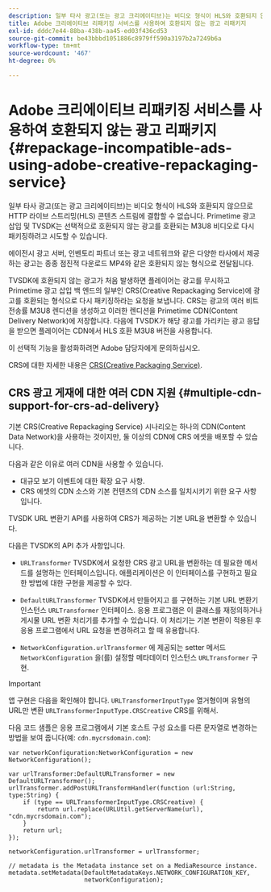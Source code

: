 ```yaml
---
description: 일부 타사 광고(또는 광고 크리에이티브)는 비디오 형식이 HLS와 호환되지 않으므로 HTTP 라이브 스트리밍(HLS) 콘텐츠 스트림에 결합할 수 없습니다. Primetime 광고 삽입 및 TVSDK는 선택적으로 호환되지 않는 광고를 호환되는 M3U8 비디오로 다시 패키징하려고 시도할 수 있습니다.
title: Adobe 크리에이티브 리패키징 서비스를 사용하여 호환되지 않는 광고 리패키지
exl-id: dddc7e44-88ba-438b-aa45-ed03f436cd53
source-git-commit: be43bbbd1051886c8979ff590a3197b2a7249b6a
workflow-type: tm+mt
source-wordcount: '467'
ht-degree: 0%

---
```


# Adobe 크리에이티브 리패키징 서비스를 사용하여 호환되지 않는 광고 리패키지 {#repackage-incompatible-ads-using-adobe-creative-repackaging-service}

일부 타사 광고(또는 광고 크리에이티브)는 비디오 형식이 HLS와 호환되지 않으므로 HTTP 라이브 스트리밍(HLS) 콘텐츠 스트림에 결합할 수 없습니다. Primetime 광고 삽입 및 TVSDK는 선택적으로 호환되지 않는 광고를 호환되는 M3U8 비디오로 다시 패키징하려고 시도할 수 있습니다.

에이전시 광고 서버, 인벤토리 파트너 또는 광고 네트워크와 같은 다양한 타사에서 제공하는 광고는 종종 점진적 다운로드 MP4와 같은 호환되지 않는 형식으로 전달됩니다.

TVSDK에 호환되지 않는 광고가 처음 발생하면 플레이어는 광고를 무시하고 Primetime 광고 삽입 백 엔드의 일부인 CRS(Creative Repackaging Service)에 광고를 호환되는 형식으로 다시 패키징하라는 요청을 보냅니다. CRS는 광고의 여러 비트 전송률 M3U8 렌디션을 생성하고 이러한 렌디션을 Primetime CDN(Content Delivery Network)에 저장합니다. 다음에 TVSDK가 해당 광고를 가리키는 광고 응답을 받으면 플레이어는 CDN에서 HLS 호환 M3U8 버전을 사용합니다.

이 선택적 기능을 활성화하려면 Adobe 담당자에게 문의하십시오.

CRS에 대한 자세한 내용은 [CRS(Creative Packaging Service)](https://helpx.adobe.com/content/dam/help/en/primetime/guides/crs.pdf).

## CRS 광고 게재에 대한 여러 CDN 지원 {#multiple-cdn-support-for-crs-ad-delivery}

기본 CRS(Creative Repackaging Service) 시나리오는 하나의 CDN(Content Data Network)을 사용하는 것이지만, 둘 이상의 CDN에 CRS 에셋을 배포할 수 있습니다.

다음과 같은 이유로 여러 CDN을 사용할 수 있습니다.

* 대규모 보기 이벤트에 대한 확장 요구 사항.
* CRS 에셋의 CDN 소스와 기본 컨텐츠의 CDN 소스를 일치시키기 위한 요구 사항입니다.

TVSDK URL 변환기 API를 사용하여 CRS가 제공하는 기본 URL을 변환할 수 있습니다.

다음은 TVSDK의 API 추가 사항입니다.

* `URLTransformer` TVSDK에서 요청한 CRS 광고 URL을 변환하는 데 필요한 메서드를 설명하는 인터페이스입니다. 애플리케이션은 이 인터페이스를 구현하고 필요한 방법에 대한 구현을 제공할 수 있다.

* `DefaultURLTransformer` TVSDK에서 만들어지고 를 구현하는 기본 URL 변환기 인스턴스 `URLTransformer` 인터페이스. 응용 프로그램은 이 클래스를 재정의하거나 게시물 URL 변환 처리기를 추가할 수 있습니다. 이 처리기는 기본 변환이 적용된 후 응용 프로그램에서 URL 요청을 변경하려고 할 때 유용합니다.

* `NetworkConfiguration.urlTransformer` 에 제공되는 setter 메서드 `NetworkConfiguration` 을(를) 설정할 메타데이터 인스턴스 `URLTransformer` 구현.

>[!IMPORTANT]
>
>앱 구현은 다음을 확인해야 합니다. `URLTransformerInputType` 열거형이며 유형의 URL만 변환 `URLTransformerInputType.CRSCreative` CRS를 위해서.

다음 코드 샘플은 응용 프로그램에서 기본 호스트 구성 요소를 다른 문자열로 변경하는 방법을 보여 줍니다(예: `cdn.mycrsdomain.com`):

```
var networkConfiguration:NetworkConfiguration = new NetworkConfiguration(); 
   
var urlTransformer:DefaultURLTransformer = new DefaultURLTransformer(); 
urlTransformer.addPostURLTransformHandler(function (url:String, type:String) { 
    if (type == URLTransformerInputType.CRSCreative) { 
        return url.replace(URLUtil.getServerName(url), "cdn.mycrsdomain.com"); 
    } 
    return url; 
}); 
  
networkConfiguration.urlTransformer = urlTransformer; 
   
// metadata is the Metadata instance set on a MediaResource instance. 
metadata.setMetadata(DefaultMetadataKeys.NETWORK_CONFIGURATION_KEY,  
                     networkConfiguration);
```
